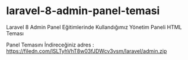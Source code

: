 # laravel-8-admin-panel-temasi
Laravel 8 Admin Panel Eğitimlerinde Kullandığımız Yönetim Paneli HTML Teması

Panel Temasını İndireceğiniz adres : https://filedn.com/lSLTyhVhT8w03fJDWcv3vsm/laravel/admin.zip

